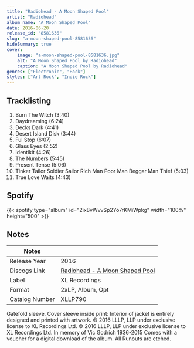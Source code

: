 ```yaml
---
title: "Radiohead - A Moon Shaped Pool"
artist: "Radiohead"
album_name: "A Moon Shaped Pool"
date: 2016-06-20
release_id: "8581636"
slug: "a-moon-shaped-pool-8581636"
hideSummary: true
cover:
    image: "a-moon-shaped-pool-8581636.jpg"
    alt: "A Moon Shaped Pool by Radiohead"
    caption: "A Moon Shaped Pool by Radiohead"
genres: ["Electronic", "Rock"]
styles: ["Art Rock", "Indie Rock"]
---
```

## Tracklisting
1. Burn The Witch (3:40)
2. Daydreaming (6:24)
3. Decks Dark (4:41)
4. Desert Island Disk (3:44)
5. Ful Stop (6:07)
6. Glass Eyes (2:52)
7. Identikit (4:26)
8. The Numbers (5:45)
9. Present Tense (5:06)
10. Tinker Tailor Soldier Sailor Rich Man Poor Man Beggar Man Thief (5:03)
11. True Love Waits (4:43)
## Spotify
{{< spotify type="album" id="2ix8vWvvSp2Yo7rKMiWpkg" width="100%" height="500" >}}


## Notes
| Notes          |             |
| ---------------| ----------- |
| Release Year   | 2016 |
| Discogs Link   | [Radiohead - A Moon Shaped Pool](https://www.discogs.com/release/8581636-Radiohead-A-Moon-Shaped-Pool) |
| Label          | XL Recordings |
| Format         | 2xLP, Album, Opt |
| Catalog Number | XLLP790 |

Gatefold sleeve. Cover sleeve inside print: Interior of jacket is entirely designed and printed with artwork.  ℗ 2016 LLLP, LLP under exclusive license to XL Recordings Ltd. © 2016 LLLP, LLP under exclusive license to XL Recordings Ltd.  In memory of Vic Godrich 1936-2015  Comes with a voucher for a digital download of the album.  All Runouts are etched.
